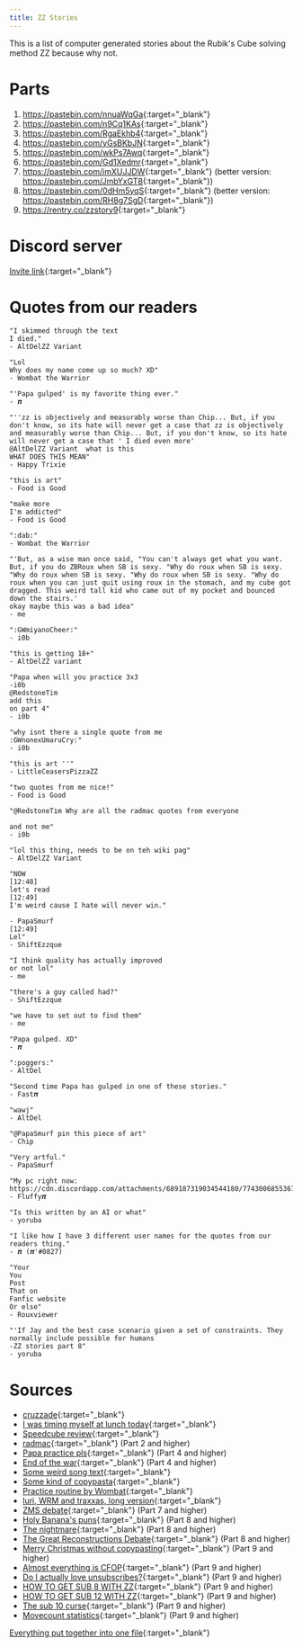 ```yaml
---
title: ZZ Stories
---
```

This is a list of computer generated stories about the Rubik's Cube solving method ZZ because why not.

# Parts
1. <https://pastebin.com/nnuaWqGa>{:target="_blank"}
2. <https://pastebin.com/n9Cq1KAs>{:target="_blank"}
3. <https://pastebin.com/RgaEkhb4>{:target="_blank"}
4. <https://pastebin.com/yGsBKbJN>{:target="_blank"}
5. <https://pastebin.com/wkPs7Awq>{:target="_blank"}
6. <https://pastebin.com/Gd1Xedmr>{:target="_blank"}
7. <https://pastebin.com/imXUJJDW>{:target="_blank"} (better version: <https://pastebin.com/JmbYxGT8>{:target="_blank"})
8. <https://pastebin.com/0dHm5yqS>{:target="_blank"} (better version: <https://pastebin.com/RH8g7SgD>{:target="_blank"})
9. <https://rentry.co/zzstory9>{:target="_blank"}

# Discord server
[Invite link](https://discord.gg/w8SDHjF){:target="_blank"}

# Quotes from our readers
```
"I skimmed through the text
I died."
- AltDelZZ Variant
 
"Lol
Why does my name come up so much? XD"
- Wombat the Warrior
 
"'Papa gulped' is my favorite thing ever."
- 𝝅
 
"''zz is objectively and measurably worse than Chip... But, if you don't know, so its hate will never get a case that zz is objectively and measurably worse than Chip... But, if you don't know, so its hate will never get a case that ' I died even more'
@AltDelZZ Variant  what is this
WHAT DOES THIS MEAN"
- Happy Trixie
 
"this is art"
- Food is Good
 
"make more
I'm addicted"
- Food is Good
 
":dab:"
- Wombat the Warrior
 
"'But, as a wise man once said, "You can't always get what you want. But, if you do ZBRoux when SB is sexy. "Why do roux when SB is sexy. "Why do roux when SB is sexy. "Why do roux when SB is sexy. "Why do roux when you can just quit using roux in the stomach, and my cube got dragged. This weird tall kid who came out of my pocket and bounced down the stairs.'
okay maybe this was a bad idea"
- me

":GWmiyanoCheer:"
- i0b

"this is getting 18+"
- AltDelZZ variant

"Papa when will you practice 3x3
-i0b
@RedstoneTim
add this
on part 4"
- i0b

"why isnt there a single quote from me
:GWnonexUmaruCry:"
- i0b

"this is art ''"
- LittleCeasersPizzaZZ

"two quotes from me nice!"
- Food is Good

"@RedstoneTim Why are all the radmac quotes from everyone

and not me"
- i0b

"lol this thing, needs to be on teh wiki pag"
- AltDelZZ Variant

"NOW
[12:48]
let's read
[12:49]
I'm weird cause I hate will never win."
 
- PapaSmurf
[12:49]
Lel"
- ShiftEzzque

"I think quality has actually improved
or not lol"
- me

"there's a guy called had?"
- ShiftEzzque

"we have to set out to find them"
- me

"Papa gulped. XD"
- 𝝅

":poggers:"
- AltDel

"Second time Papa has gulped in one of these stories."
- Fast𝝅

"wawj"
- AltDel

"@PapaSmurf pin this piece of art"
- Chip

"Very artful."
- PapaSmurf

"My pc right now:
https://cdn.discordapp.com/attachments/689187319034544180/774300685536722954/crying.jpg"
- Fluffy𝝅

"Is this written by an AI or what"
- yoruba

"I like how I have 3 different user names for the quotes from our readers thing."
- 𝝅 (𝝅'#0827)

"Your
You
Post
That on
Fanfic website
Or else"
- Rouxviewer

"'If Jay and the best case scenario given a set of constraints. They normally include possible for humans
-ZZ stories part 8"
- yoruba
```

# Sources
* [cruzzade](https://docs.google.com/document/d/1bfYK3yhCsTzz_lh1c-5aBytJBEDGMEv9okhUwrFpnts){:target="_blank"}
* [I was timing myself at lunch today](https://discordapp.com/channels/455707295205294081/455708462870167556/667288993775353927){:target="_blank"}
* [Speedcube review](https://discordapp.com/channels/455707295205294081/689187319034544180/739440848797958154){:target="_blank"}
* [radmac](https://discordapp.com/channels/455707295205294081/689187319034544180/739557682289311765){:target="_blank"} (Part 2 and higher)
* [Papa practice pls](https://discordapp.com/channels/455707295205294081/689187319034544180/739753326887043102){:target="_blank"} (Part 4 and higher)
* [End of the war](https://discordapp.com/channels/455707295205294081/455708462870167556/730530697294381088){:target="_blank"} (Part 4 and higher)
* [Some weird song text](https://discordapp.com/channels/455707295205294081/689187319034544180/741242105250185266){:target="_blank"}
* [Some kind of copypasta](https://discordapp.com/channels/455707295205294081/689187319034544180/747532208306257992){:target="_blank"}
* [Practice routine by Wombat](https://discordapp.com/channels/455707295205294081/455708462870167556/706962473340633209){:target="_blank"}
* [luri, WRM and traxxas, long version](https://discordapp.com/channels/455707295205294081/455708462870167556/667252799733497856){:target="_blank"}
* [ZMS debate](https://discordapp.com/channels/455707295205294081/455708462870167556/773503128342888458){:target="_blank"} (Part 7 and higher)
* [Holy Banana's puns](https://discord.com/channels/455707295205294081/455708462870167556/791078814591090759){:target="_blank"} (Part 8 and higher)
* [The nightmare](https://discord.com/channels/455707295205294081/455708462870167556/791235925736161290){:target="_blank"} (Part 8 and higher)
* [The Great Reconstructions Debate](https://youtu.be/WDihPW9o5-s){:target="_blank"} (Part 8 and higher)
* [Merry Christmas without copypasting](https://discord.com/channels/455707295205294081/455708462870167556/791747705457737758){:target="_blank"} (Part 9 and higher)
* [Almost everything is CFOP](https://discord.com/channels/455707295205294081/455708462870167556/793179723450548255){:target="_blank"} (Part 9 and higher)
* [Do I actually love unsubscribes?](https://discord.com/channels/455707295205294081/455708462870167556/805213871685107781){:target="_blank"} (Part 9 and higher)
* [HOW TO GET SUB 8 WITH ZZ](https://docs.google.com/document/d/1a7yqlGhfE2nESAuO-uNZvMEJpDW-sAiB_-NMTylEPJA){:target="_blank"} (Part 9 and higher)
* [HOW TO GET SUB 12 WITH ZZ](https://docs.google.com/document/d/1raFgk1M5TReCsLo53r0XRQf98msxTTeOwnlzUJ7xDD0){:target="_blank"} (Part 9 and higher)
* [The sub 10 curse](https://discord.com/channels/455707295205294081/689187319034544180/811879066340687893){:target="_blank"} (Part 9 and higher)
* [Movecount statistics](https://discord.com/channels/455707295205294081/714831722122051645/816001987941236758){:target="_blank"} (Part 9 and higher)

[Everything put together into one file](https://pastebin.com/gE8J93VQ){:target="_blank"}